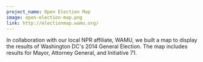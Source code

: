 ```yaml
---
project_name: Open Election Map
image: open-election-map.png
link: http://electionmap.wamu.org/
---
```


In collaboration with our local NPR affiliate, WAMU, we built a map to display the results of Washington DC's 2014 General Election. The map includes results for Mayor, Attorney General, and Initiative 71.
